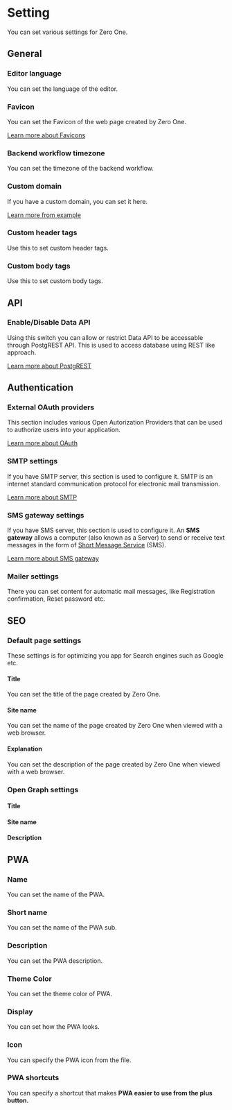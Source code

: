 # Setting

You can set various settings for Zero One.

## General

### Editor language

You can set the language of the editor.

### Favicon

You can set the Favicon of the web page created by Zero One.&#x20;

[Learn more about Favicons](https://developer.mozilla.org/en-US/docs/Glossary/Favicon)

### Backend workflow timezone

You can set the timezone of the backend workflow.

### Custom domain

If you have a custom domain, you can set it here.&#x20;

[Learn more from example](hmu/custom-domain.md)

### Custom header tags

Use this to set custom header tags.

### Custom body tags

Use this to set custom body tags.



## API

### Enable/Disable Data API

Using this switch you can allow or restrict Data API to be accessable through PostgREST API. This is used to access database using REST like approach.&#x20;

[Learn more about PostgREST](https://postgrest.org/en/v9.0/api.html)

## Authentication

### External OAuth providers

This section includes various Open Autorization Providers that can be used to authorize users into your application.&#x20;

[Learn more about OAuth](https://en.wikipedia.org/wiki/OAuth)

### SMTP settings

If you have SMTP server, this section is used to configure it. SMTP is an internet standard communication protocol for electronic mail transmission.&#x20;

[Learn more about SMTP](https://en.wikipedia.org/wiki/Simple\_Mail\_Transfer\_Protocol)

### SMS gateway settings

If you have SMS server, this section is used to configure it. An **SMS gateway** allows a computer (also known as a Server) to send or receive text messages in the form of [Short Message Service](https://en.wikipedia.org/wiki/Short\_Message\_Service) (SMS).

[Learn more about SMS gateway](https://en.wikipedia.org/wiki/SMS\_gateway)

### Mailer settings

There you can set content for automatic mail messages, like Registration confirmation, Reset password etc.&#x20;

## SEO

### Default page settings

These settings is for optimizing you app for Search engines such as Google etc.

#### Title

You can set the title of the page created by Zero One.

#### Site name

You can set the name of the page created by Zero One when viewed with a web browser.

#### Explanation

You can set the description of the page created by Zero One when viewed with a web browser.

### Open Graph settings

#### Title

#### Site name

#### Description

## **PWA**

### Name

You can set the name of the PWA.

### Short name

You can set the name of the PWA sub.

### Description

You can set the PWA description.

### Theme Color

You can set the theme color of PWA.

### Display

You can set how the PWA looks.

### Icon

You can specify the PWA icon from the file.

### **PWA shortcuts**

You can specify a shortcut that makes **PWA easier to use from the plus button.**
